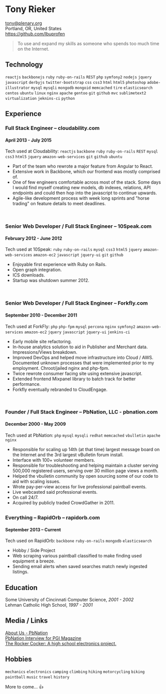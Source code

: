 # Tony Rieker

tony@plenary.org<br>
Portland, OR, United States<br>
https://github.com/Ibuprofen


> To use and expand my skills as someone who spends too much time on the Internet.

## Technology
`reactjs` `backbonejs` `ruby` `ruby-on-rails` `REST` `php` `symfony2` `nodejs` `jquery` `javascript` `derbyjs` `twitter-bootstrap` `css` `css3` `html` `html5` `photoshop` `adobe-illustrator` `mysql` `mysqli` `mongodb` `mongoid` `memcached` `tire` `elasticsearch` `centos` `ubuntu` `linux` `nginx` `apache` `gentoo` `git` `github` `mvc` `sublimetext2` `virtualization` `jeknins-ci` `python`

## Experience
### Full Stack Engineer – cloudability.com
#### April 2013 - July 2015

Tech used at Cloudability: `reactjs` `backbone` `ruby` `ruby-on-rails` `REST` `mysql` `css3` `html5` `jquery` `amazon-web-services` `git` `github` `ubuntu`

+ Part of the team who rewrote a major feature from Angular to React.
+ Extensive work in Backbone, which our frontend was mostly comprised of.
+ One of few engineers comfortable across most of the stack. Some days I would find myself creating new models, db indexes, relations, API endpoints and could then hop into the javascript to continue upwards.
+ Agile-like development process with week long sprints and "horse trading" on feature details to meet deadlines.

<br>

### Senior Web Developer / Full Stack Engineer – 10Speak.com
#### February 2012 - June 2012

Tech used at 10Speak: `ruby` `ruby-on-rails` `mysql` `css3` `html5` `jquery` `amazon-web-services` `amazon-ec2` `javascript` `jquery-ui` `git` `github`

+ Enjoyable first experience with Ruby on Rails.
+ Open graph integration.
+ ICS downloads.
+ Startup was shutdown summer 2012.

<br>

### Senior Web Developer / Full Stack Engineer – Forkfly.com
#### September 2010 - December 2011

Tech used at ForkFly: `php` `php-fpm` `mysql` `percona` `nginx` `symfony2` `amazon-web-services` `amazon-ec2` `jquery` `javascript` `jquery-ui` `jenkins-ci`

+ Early mobile site refactoring.
+ In-house analytics solution to aid in Publisher and Merchant data. Impressions/Views breakdown.
+ Improved DevOps and helped move infrastructure into Cloud / AWS. Documented unknown processes that were implemented prior to my employment. Chroot/jailed nginx and php-fpm.
+ Twice rewrote consumer facing site using extensive javascript.
+ Extended frontend Mixpanel library to batch track for better performance.
+ Forkfly eventually rebranded to CloudEngage.

<br>

### Founder / Full Stack Engineer – PbNation, LLC - pbnation.com
#### December 2000 - May 2009

Tech used at PbNation: `php` `mysql` `mysqli` `redhat` `memcached` `vbulletin` `apache` `nginx`

+ Responsible for scaling up 14th (at that time) largest message board on the Internet and the 3rd largest vBulletin forum install.
+ Interface with 100+ volunteer members.
+ Responsible for troubleshooting and helping maintain a cluster serving 500,000 registered users, serving over 30 million page views a month.
+ Helped the vbulletin community by open sourcing some of our code to aid with scaling issues.
+ Wrote pay-per-view access for live professional paintball events.
+ Live webcasted said professional events.
+ On call 24/7.
+ Acquired by publicly traded CrowdGather in 2011.

## 

### Everything – RapidOrb – rapidorb.com
#### September 2013 – Current

Tech used on RapidOrb: `backbone` `ruby-on-rails` `mongodb` `elasticsearch`

+ Hobby / Side Project
+ Web scraping various paintball classified to make finding used equipment a breeze.
+ Sending email alerts when saved searches match newly ingested listings.


## Education
Some University of Cincinnati Computer Science, *2001 - 2002*<br>
Lehman Catholic High School, *1997 - 2001*


## Media / Links
[About Us - PbNation](http://www.pbnation.com/misc2.php?do=aboutus)<br>
[PbNation Interview for PGI Magazine](http://imgur.com/a/l3dSj)<br>
[The Rocker Cocker: A high school electronics project.](http://www.youtube.com/watch?v=jANzm64ohGk)

## Hobbies
`mechanics` `electronics` `camping` `climbing` `hiking` `motorcycling` `biking` `paintball` `music` `travel` `history`


More to come... :+1:
